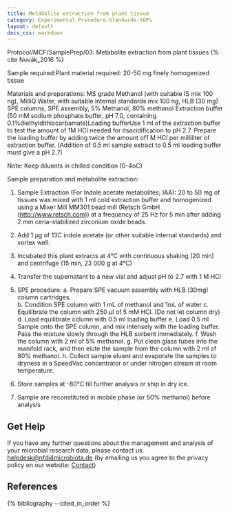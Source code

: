 ```yaml
---
title: Metabolite extraction from plant tissue
category: Experimental-Procedure-Standards-SOPs
layout: default
docs_css: markdown
---
```



Protocol/MCF/SamplePrep/03: Metabolite extraction from plant tissues {% cite Novák_2016 %}

Sample required:Plant material required: 20-50 mg finely homogenized tissue 
 
Materials and preparations:
MS grade Methanol (with suitable IS mix 100 ng), MilliQ Water, with suitable internal standards mix 100 ng, HLB (30 mg) SPE columns, SPE assembly, 5% Methanol, 80% methanol 
Extraction buffer (50 mM sodium phosphate buffer, pH 7.0, containing 0.1%diethyldithiocarbamate)Loading bufferUse 1 ml of the extraction buffer to test the amount of 1M HCl needed for itsacidification to pH 2.7. Prepare the loading buffer by adding twice the amount of1 M HCl per milliliter of extraction buffer. (Addition of 0.5 ml sample extract to 0.5 ml loading buffer must give a pH 2.7)

Note: Keep diluents in chilled condition (0-4oC)  

Sample preparation and metabolite extraction:

1.	Sample Extraction (For Indole acetate metabolites; IAA):  20 to 50 mg of tissues was mixed with 1 ml cold extraction buffer and homogenized using a Mixer Mill MM301 bead mill (Retsch GmbH (http://www.retsch.com)) at a frequency of 25 Hz for 5 min after adding 2 mm ceria-stabilized zirconium oxide beads.
2.	Add 1 μg of 13C indole acetate (or other suitable internal standards) and vortex well.
3.	Incubated this plant extracts at 4°C with continuous shaking (20 min) and centrifuge (15 min, 23 000 g at 4°C)
4.	Transfer the supernatant to a new vial and adjust pH to 2.7 with 1 M HCl
5.	SPE procedure:
a.	Prepare SPE vacuum assembly with HLB (30mg) column cartridges.  
b.	Condition SPE column with 1 mL of methanol and 1mL of water
c.	Equilibrate the column with 250 μl of 5 mM HCl. (Do not let column dry)
d.	Load equilibrate column with 0.5 ml loading buffer 
e.	Load 0.5 ml Sample onto the SPE column, and mix intensely with the loading buffer. Pass the mixture slowly through the HLB sorbent immediately.
f.	Wash the column with 2 ml of 5% methanol.
g.	Put clean glass tubes into the manifold rack, and then elute the sample from the column with 2 ml of 80% methanol.
h.	Collect sample eluent and evaporate the samples to dryness in a SpeedVac concentrator or under nitrogen stream at room temperature.
6.	Store samples at -80°C till further analysis or ship in dry ice.

7.	Sample are reconstituted in mobile phase (or 50% methanol) before analysis 

## Get Help
If you have any further questions about the management and analysis of your microbial research data, please contact us: [helpdesk@nfdi4microbiota.de](mailto:helpdesk@nfdi4microbiota.de) (by emailing us you agree to the privacy policy on our website: [Contact](https://nfdi4microbiota.de/contact-form/))

## References
{% bibliography --cited_in_order %}
